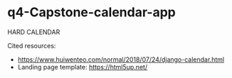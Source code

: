 # q4-Capstone-calendar-app
HARD CALENDAR


Cited resources:
- https://www.huiwenteo.com/normal/2018/07/24/django-calendar.html
- Landing page template:
    https://html5up.net/